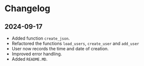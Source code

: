 # Changelog

## 2024-09-17

- Added function `create_json`.
- Refactored the functions `load_users`, `create_user` and `add_user`
- User now records the time and date of creation.
- Improved error handling.
- Added `README.MD`.